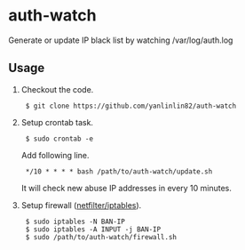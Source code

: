 # auth-watch

Generate or update IP black list by watching /var/log/auth.log

## Usage

1. Checkout the code.

		$ git clone https://github.com/yanlinlin82/auth-watch

2. Setup crontab task.

		$ sudo crontab -e

	Add following line.

		*/10 * * * * bash /path/to/auth-watch/update.sh

	It will check new abuse IP addresses in every 10 minutes.

3. Setup firewall ([netfilter/iptables](http://www.netfilter.org/)).

		$ sudo iptables -N BAN-IP
		$ sudo iptables -A INPUT -j BAN-IP
		$ sudo /path/to/auth-watch/firewall.sh
